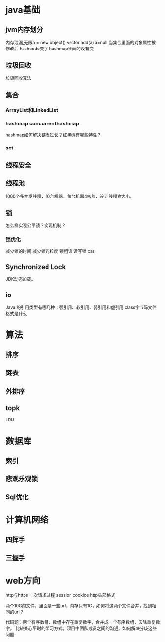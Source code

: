 # java基础
## jvm内存划分
内存泄漏,无限a = new object() vector.add(a) a=null 
当集合里面的对象属性被修改后 hashcode变了  hashmap里面的没有变
## 垃圾回收
垃圾回收算法
## 集合
### ArrayList和LinkedList 
### hashmap concurrenthashmap
hashmap如何解决链表过长？红黑树有哪些特性？
### set
## 线程安全
## 线程池
1000个多并发线程，10台机器，每台机器4核的，设计线程池大小。
## 锁
怎么样实现公平锁？实现机制？

### 锁优化
减少锁的时间
减少锁的粒度
锁粗话
读写锁
cas 
## Synchronized Lock
JDK动态加载。
## io

Java 的引用类型有哪几种：强引用、软引用、弱引用和虚引用
class字节码文件格式是什么


# 算法
## 排序
## 链表
## 外排序
## topk
LRU

# 数据库
## 索引
## 悲观乐观锁
## Sql优化


# 计算机网络
## 四挥手
## 三握手



# web方向
http与https
一次请求过程
session cookice
 http头部格式
 
 
两个10G的文件，里面是一些url，内存只有1G，如何将这两个文件合并，找到相同的url？

代码题：两个有序数组，数组中存在重复数字，合并成一个有序数组，去除重复数字。
比较关心平时的学习方式，项目中团队成员之间的沟通，如何解决分歧这些问题
